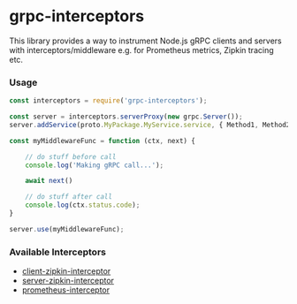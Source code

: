 # grpc-interceptors
This library provides a way to instrument Node.js gRPC clients and servers with interceptors/middleware e.g. for Prometheus metrics, Zipkin tracing etc.

### Usage
```js
const interceptors = require('grpc-interceptors');

const server = interceptors.serverProxy(new grpc.Server());
server.addService(proto.MyPackage.MyService.service, { Method1, Method2 });

const myMiddlewareFunc = function (ctx, next) {

    // do stuff before call
    console.log('Making gRPC call...');

    await next()

    // do stuff after call
    console.log(ctx.status.code);
}

server.use(myMiddlewareFunc);
```

### Available Interceptors
- [client-zipkin-interceptor](interceptors/client-zipkin-interceptor.js)
- [server-zipkin-interceptor](interceptors/server-zipkin-interceptor.js)
- [prometheus-interceptor](https://github.com/echo-health/node-grpc-prometheus)
